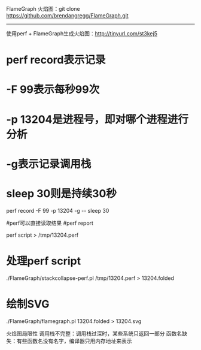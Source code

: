 FlameGraph 火焰图：git clone https://github.com/brendangregg/FlameGraph.git

------------------------------------------

使用perf + FlameGraph生成火焰图：http://tinyurl.com/st3kej5

# perf record表示记录
# -F 99表示每秒99次
# -p 13204是进程号，即对哪个进程进行分析
# -g表示记录调用栈
# sleep 30则是持续30秒
perf record -F 99 -p 13204 -g -- sleep 30

#perf可以直接读取结果
#perf report

perf script > /tmp/13204.perf

# 处理perf script
./FlameGraph/stackcollapse-perf.pl /tmp/13204.perf > 13204.folded

# 绘制SVG
./FlameGraph/flamegraph.pl 13204.folded > 13204.svg


火焰图局限性
	调用栈不完整：调用栈过深时，某些系统只返回一部分
	函数名缺失：有些函数名没有名字，编译器只用内存地址来表示
